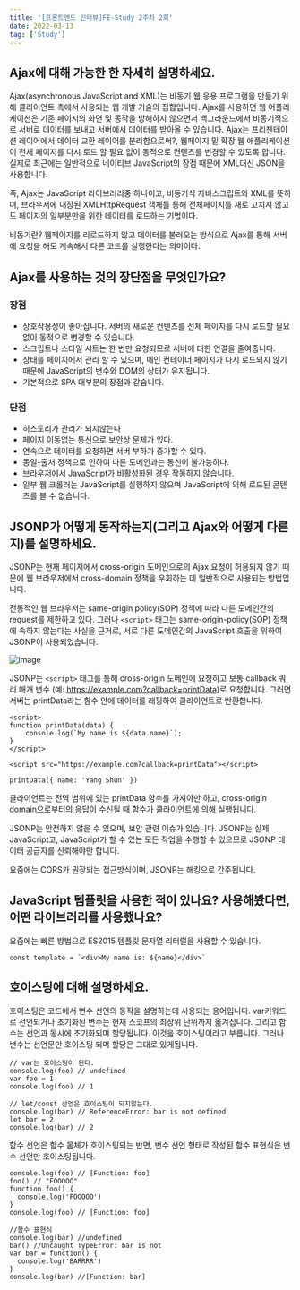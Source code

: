 ```yaml
---
title: '[프론트엔드 인터뷰]FE-Study 2주차 2회'
date: 2022-03-13
tag: ['Study']
---
```


## Ajax에 대해 가능한 한 자세히 설명하세요.

Ajax(asynchronous JavaScript and XML)는 비동기 웹 응용 프로그램을 만들기 위해 클라이언트 측에서 사용되는 웹 개발 기술의 집합입니다.
Ajax를 사용하면 웹 어플리케이션은 기존 페이지의 화면 및 동작을 방해하지 않으면서 백그라운드에서 비동기적으로 서버로 데이터를 보내고 서버에서 데이터를 받아올 수 있습니다. Ajax는 프리젠테이션 레이어에서 데이터 교환 레이어를 분리함으로써?, 웹페이지 밑 확장 웹 애플리케이션이 전체 페이지를 다시 로드 할 필요 없이 동적으로 컨텐츠를 변경할 수 있도록 합니다. 실제로 최근에는 일반적으로 네이티브 JavaScript의 장점 때문에 XML대신 JSON을 사용합니다.

즉, Ajax는 JavaScript 라이브러리중 하나이고, 비동기식 자바스크립트와 XML를 뜻하며, 브라우저에 내장된 XMLHttpRequest 객체를 통해 전체페이지를 새로 고치지 않고도 페이지의 일부분만을 위한 데이터를 로드하는 기법이다.

비동기란? 웹페이지를 리로드하지 않고 데이터를 불러오는 방식으로 Ajax를 통해 서버에 요청을 해도 계속해서 다른 코드를 실행한다는 의미이다.

## Ajax를 사용하는 것의 장단점을 무엇인가요?

### 장점

- 상호작용성이 좋아집니다. 서버의 새로운 컨텐츠를 전체 페이지를 다시 로드할 필요 없이 동적으로 변경할 수 있습니다.
- 스크립트나 스타일 시트는 한 번만 요청되므로 서버에 대한 연결을 줄여줍니다.
- 상태를 페이지에서 관리 할 수 있으며, 메인 컨테이너 페이지가 다시 로드되지 않기 때문에 JavaScript의 변수와 DOM의 상태가 유지됩니다.
- 기본적으로 SPA 대부분의 장점과 같습니다.

### 단점

- 히스토리가 관리가 되지않는다
- 페이지 이동없는 통신으로 보안상 문제가 있다.
- 연속으로 데이터를 요청하면 서버 부하가 증가할 수 있다.
- 동일-출처 정책으로 인하여 다른 도메인과는 통신이 불가능하다.
- 브라우저에서 JavaScript가 비활성화된 경우 작동하지 않습니다.
- 일부 웹 크롤러는 JavaScript를 실행하지 않으며 JavaScript에 의해 로드된 콘텐츠를 볼 수 없습니다.

## JSONP가 어떻게 동작하는지(그리고 Ajax와 어떻게 다른지)를 설명하세요.

JSONP는 현재 페이지에서 cross-origin 도메인으로의 Ajax 요청이 허용되지 않기 때문에 웹 브라우저에서 cross-domain 정책을 우회하는 데 일반적으로 사용되는 방법입니다.

전통적인 웹 브라우저는 same-origin policy(SOP) 정책에 따라 다른 도메인간의 request를 제한하고 있다. 그러나 `<script>` 태그는 same-origin-policy(SOP) 정책에 속하지 않는다는 사실을 근거로, 서로 다른 도메인간의 JavaScript 호출을 위하여 JSONP이 사용되었습니다.

![image](https://user-images.githubusercontent.com/52567149/158040644-2bff06ea-4e4d-4344-b24a-3f5089597e9f.png)

JSONP는 `<script>` 태그를 통해 cross-origin 도메인에 요청하고 보통 callback 쿼리 매개 변수 (예: https://example.com?callback=printData)로 요청합니다. 그러면 서버는 printData라는 함수 안에 데이터를 래핑하여 클라이언트로 반환합니다.

```tsx
<script>
function printData(data) {
    console.log(`My name is ${data.name}`);
}
</script>

<script src="https://example.com?callback=printData"></script>
```

```tsx
printData({ name: 'Yang Shun' })
```

클라이언트는 전역 범위에 있는 printData 함수를 가져야만 하고, cross-origin domain으로부터의 응답이 수신될 때 함수가 클라이언트에 의해 실행됩니다.

JSONP는 안전하지 않을 수 있으며, 보안 관련 이슈가 있습니다. JSONP는 실제 JavaScript고, JavaScript가 할 수 있는 모든 작업을 수행할 수 있으므로 JSONP 데이터 공급자를 신뢰해야만 합니다.

요즘에는 CORS가 권장되는 접근방식이며, JSONP는 해킹으로 간주됩니다.

## JavaScript 템플릿을 사용한 적이 있나요? 사용해봤다면, 어떤 라이브러리를 사용했나요?

요즘에는 빠른 방법으로 ES2015 템플릿 문자열 리터럴을 사용할 수 있습니다.

```tsx
const template = `<div>My name is: ${name}</div>`
```

## 호이스팅에 대해 설명하세요.

호이스팅은 코드에서 변수 선언의 동작을 설명하는데 사용되는 용어입니다. var키워드로 선언되거나 초기화된 변수는 현재 스코프의 최상위 단위까지 옮겨집니다. 그리고 함수는 선언과 동시에 초기화되며 할당됩니다. 이것을 호이스팅이라고 부릅니다. 그러나 변수는 선언문만 호이스팅 되며 할당은 그대로 있게됩니다.

```tsx
// var는 호이스팅이 된다.
console.log(foo) // undefined
var foo = 1
console.log(foo) // 1

// let/const 선언은 호이스팅이 되지않는다.
console.log(bar) // ReferenceError: bar is not defined
let bar = 2
console.log(bar) // 2
```

함수 선언은 함수 몸체가 호이스팅되는 반면, 변수 선언 형태로 작성된 함수 표현식은 변수 선언만 호이스팅됩니다.

```tsx
console.log(foo) // [Function: foo]
foo() // "FOOOOO"
function foo() {
  console.log('FOOOOO')
}
console.log(foo) // [Function: foo]

//함수 표현식
console.log(bar) //undefined
bar() //Uncaught TypeError: bar is not
var bar = function() {
  console.log('BARRRR')
}
console.log(bar) //[Function: bar]
```
